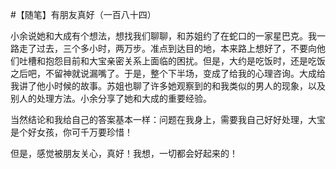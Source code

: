 #【随笔】有朋友真好（一百八十四）

小余说她和大成有个想法，想找我们聊聊，和苏姐约了在蛇口的一家星巴克。我一路走了过去，三个多小时，两万步。准点到达目的地，本来路上想好了，不要向他们吐槽和抱怨目前和大宝亲密关系上面临的困扰。但是，大约是吃饭时，还是吃饭之后吧，不留神就说漏嘴了。于是，整个下半场，变成了给我的心理咨询。大成给我讲了他小时候的故事。苏姐也聊了许多她观察到的和我类似的男人的现象，以及别人的处理方法。小余分享了她和大成的重要经验。

当然结论和我给自己的答案基本一样：问题在我身上，需要我自己好好处理，大宝是个好女孩，你可千万要珍惜！

但是，感觉被朋友关心，真好！我想，一切都会好起来的！